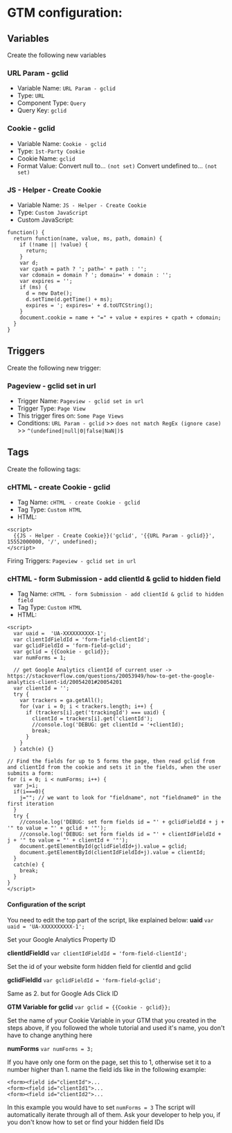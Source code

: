 # GTM configuration:
## Variables
Create the following new variables
### URL Param - gclid
- Variable Name: `URL Param - gclid`
- Type: `URL`
- Component Type: `Query`
- Query Key: `gclid`

### Cookie - gclid
- Variable Name: `Cookie - gclid`
- Type: `1st-Party Cookie`
- Cookie Name: `gclid`
- Format Value: Convert null to... `(not set)` Convert undefined to... `(not set)`


### JS - Helper - Create Cookie
- Variable Name: `JS - Helper - Create Cookie`
- Type: `Custom JavaScript`
- Custom JavaScript:
```
function() {
  return function(name, value, ms, path, domain) {
    if (!name || !value) {
      return;
    }
    var d;
    var cpath = path ? '; path=' + path : '';
    var cdomain = domain ? '; domain=' + domain : '';
    var expires = '';
    if (ms) {
      d = new Date();
      d.setTime(d.getTime() + ms);
      expires = '; expires=' + d.toUTCString();
    }
    document.cookie = name + "=" + value + expires + cpath + cdomain;
  }
}
```
## Triggers
Create the following new trigger:

### Pageview - gclid set in url
- Trigger Name: `Pageview - gclid set in url`
- Trigger Type: `Page View`
- This trigger fires on: `Some Page Views`
- Conditions: `URL Param - gclid` >> `does not match RegEx (ignore case)` >> `^(undefined|null|0|false|NaN|)$`

## Tags
Create the following tags:

### cHTML - create Cookie - gclid
- Tag Name: `cHTML - create Cookie - gclid`
- Tag Type: `Custom HTML`
- HTML:
```
<script>
  {{JS - Helper - Create Cookie}}('gclid', '{{URL Param - gclid}}', 15552000000, '/', undefined);
</script>
```
Firing Triggers: `Pageview - gclid set in url`


### cHTML - form Submission - add clientId & gclid to hidden field
- Tag Name: `cHTML - form Submission - add clientId & gclid to hidden field`
- Tag Type: `Custom HTML`
- HTML:
```
<script>
  var uaid =  'UA-XXXXXXXXXX-1';
  var clientIdFieldId = 'form-field-clientId';
  var gclidFieldId = 'form-field-gclid';
  var gclid = {{Cookie - gclid}};
  var numForms = 1;
  
  // get Google Analytics clientId of current user -> https://stackoverflow.com/questions/20053949/how-to-get-the-google-analytics-client-id/20054201#20054201
  var clientId = '';
  try {
    var trackers = ga.getAll();
    for (var i = 0; i < trackers.length; i++) {
      if (trackers[i].get('trackingId') === uaid) {
        clientId = trackers[i].get('clientId');
        //console.log('DEBUG: get clientId = '+clientId);
        break;
      }
    }
  } catch(e) {}
  
// Find the fields for up to 5 forms the page, then read gclid from and clientId from the cookie and sets it in the fields, when the user submits a form:
for (i = 0; i < numForms; i++) {
  var j=i;
  if(i===0){
    j=""; // we want to look for "fieldname", not "fieldname0" in the first iteration
  }
  try {
    //console.log('DEBUG: set form fields id = "' + gclidFieldId + j + '" to value = "' + gclid + '"');
    //console.log('DEBUG: set form fields id = "' + clientIdFieldId + j + '" to value = "' + clientId + '"');
    document.getElementById(gclidFieldId+j).value = gclid;
    document.getElementById(clientIdFieldId+j).value = clientId;
  }
  catch(e) {
    break;
  }
}
</script>
```

#### Configuration of the script
You need to edit the top part of the script, like explained below:
**uaid**
`var uaid = 'UA-XXXXXXXXXX-1';`

Set your Google Analytics Property ID 

**clientIdFieldId**
`var clientIdFieldId = 'form-field-clientId';`

Set the id of your website form hidden field for clientId and gclid

**gclidFieldId**
`var gclidFieldId = 'form-field-gclid';`

Same as 2. but for Google Ads Click ID

**GTM Variable for gclid**
`var gclid = {{Cookie - gclid}};`

Set the name of your Cookie Variable in your GTM that you created in the steps above, if you followed the whole tutorial and used it's name, you don't have to change anything here

**numForms**
`var numForms = 3;`

If you have only one form on the page, set this to 1, otherwise set it to a number higher than 1.
name the field ids like in the following example:
```
<form><field id="clientId">...
<form><field id="clientId1">...
<form><field id="clientId2">...
```
In this example you would have to set `numForms = 3`
The script will automatically iterate through all of them. Ask your developer to help you, if you don't know how to set or find your hidden field IDs
